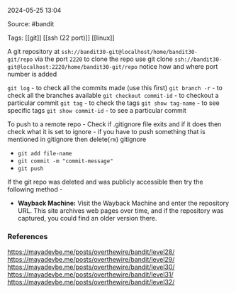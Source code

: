 
2024-05-25 13:04

Source:  #bandit 

Tags: [[git]] [[ssh (22 port)]] [[linux]]

A git repository at `ssh://bandit30-git@localhost/home/bandit30-git/repo` via the port `2220`
to clone the repo use git clone `ssh://bandit30-git@localhost:2220/home/bandit30-git/repo`
notice how and where port number is added

`git log` - to check all the commits made (use this first)
`git branch -r` -  to check all the branches available 
`git checkout commit-id` - to checkout a particular commit 
`git tag` - to check the tags 
`git show tag-name` - to see specific tags
`git show commit-id`  - to see a particular commit

To push to a remote repo 
	- Check if .gitignore file exits and if it does then check what it is set to ignore 
	 - if you have to push something that is mentioned in gitignore then delete(`rm`) gitignore 
- `git add file-name`
- `git commit -m "commit-message"`
- `git push`

If the git repo was deleted and was publicly accessible then try the following method -
-  **Wayback Machine:** Visit the Wayback Machine and enter the repository URL. This site archives web pages over time, and if the repository was captured, you could find an older version there.

### References

https://mayadevbe.me/posts/overthewire/bandit/level28/
https://mayadevbe.me/posts/overthewire/bandit/level29/
https://mayadevbe.me/posts/overthewire/bandit/level30/
https://mayadevbe.me/posts/overthewire/bandit/level31/
https://mayadevbe.me/posts/overthewire/bandit/level32/